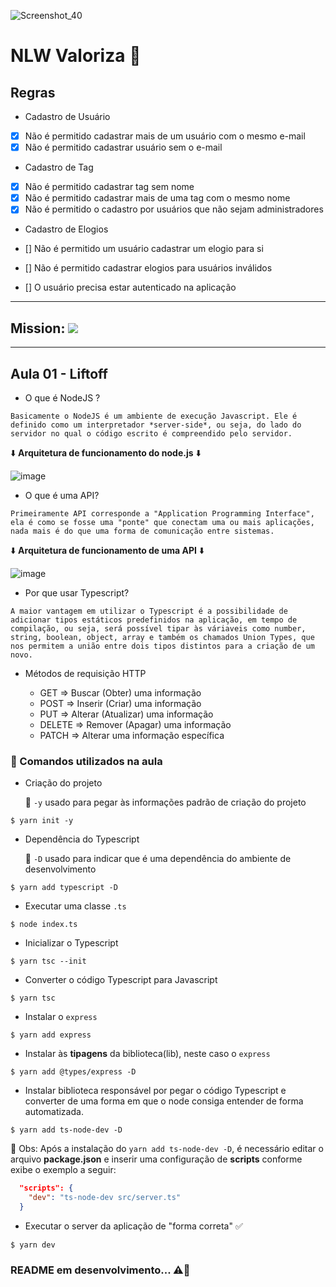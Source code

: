 ![Screenshot_40](https://user-images.githubusercontent.com/56324728/122698195-35987300-d21d-11eb-9dc5-c7cdf7550039.png)

# NLW Valoriza 🚀

## Regras

- Cadastro de Usuário

- [x] Não é permitido cadastrar mais de um usuário com o mesmo e-mail
- [x] Não é permitido cadastrar usuário sem o e-mail

- Cadastro de Tag

- [x] Não é permitido cadastrar tag sem nome
- [x] Não é permitido cadastrar mais de uma tag com o mesmo nome
- [x] Não é permitido o cadastro por usuários que não sejam administradores

- Cadastro de Elogios

- [] Não é permitido um usuário cadastrar um elogio para si
- [] Não é permitido cadastrar elogios para usuários inválidos
- [] O usuário precisa estar autenticado na aplicação

---
## Mission: ![](https://img.shields.io/badge/Node.js-43853D?style=for-the-badge&logo=node-dot-js&logoColor=white)

---

## Aula 01 - Liftoff

- O que é NodeJS ?

`
Basicamente o NodeJS é um ambiente de execução Javascript. Ele é definido como um interpretador *server-side*, ou seja, do lado do servidor no qual o código escrito é compreendido pelo servidor.
`

⬇️ **Arquitetura de funcionamento do node.js** ⬇️

![image](https://user-images.githubusercontent.com/56324728/122702157-287f8200-d225-11eb-9b6f-9096c4ba2e48.png)

- O que é uma API?

`
Primeiramente API corresponde a "Application Programming Interface", ela é como se fosse uma "ponte" que conectam uma ou mais aplicações, nada mais é do que uma forma de comunicação entre sistemas.
`

⬇️ **Arquitetura de funcionamento de uma API** ⬇️

![image](https://user-images.githubusercontent.com/56324728/122702746-69c46180-d226-11eb-8848-069e4e18f6ad.png)

- Por que usar Typescript?

`
A maior vantagem em utilizar o Typescript é a possibilidade de adicionar tipos estáticos predefinidos na aplicação, em tempo de compilação, ou seja, será possível tipar às váriaveis como number, string, boolean, object, array e também os chamados Union Types, que nos permitem a união entre dois tipos distintos para a criação de um novo.
`

- Métodos de requisição HTTP

   * GET    => Buscar (Obter) uma informação
   * POST   => Inserir (Criar) uma informação
   * PUT    => Alterar (Atualizar) uma informação
   * DELETE => Remover (Apagar) uma informação
   * PATCH  => Alterar uma informação específica

### 📌 Comandos utilizados na aula

- Criação do projeto

  📝 `-y` usado para pegar às informações padrão de criação do projeto

`$ yarn init -y`

- Dependência do Typescript

  📝 `-D` usado para indicar que é uma dependência do ambiente de desenvolvimento

`$ yarn add typescript -D`

- Executar uma classe `.ts`

`$ node index.ts`

- Inicializar o Typescript

`$ yarn tsc --init`

- Converter o código Typescript para Javascript

`$ yarn tsc`

- Instalar o `express`

`$ yarn add express`

- Instalar às **tipagens** da biblioteca(lib), neste caso o `express`

`$ yarn add @types/express -D`

- Instalar biblioteca responsável por pegar o código Typescript e converter de uma forma em que o node consiga entender de forma automatizada.

`$ yarn add ts-node-dev -D`

📝 Obs: Após a instalação do `yarn add ts-node-dev -D`, é necessário editar o arquivo **package.json** e inserir uma configuração de **scripts** conforme exibe o exemplo a seguir:

```json
  "scripts": {
    "dev": "ts-node-dev src/server.ts"
  }
```

- Executar o server da aplicação de "forma correta" ✅

`$ yarn dev`

### README em desenvolvimento... ⚠️🔨
